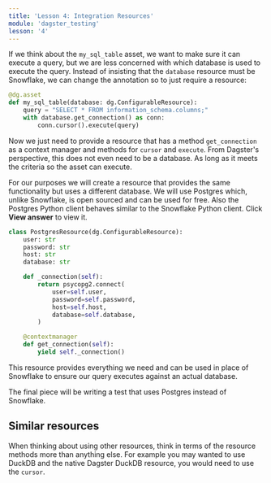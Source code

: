 ```yaml
---
title: 'Lesson 4: Integration Resources'
module: 'dagster_testing'
lesson: '4'
---
```


If we think about the `my_sql_table` asset, we want to make sure it can execute a query, but we are less concerned with which database is used to execute the query. Instead of insisting that the `database` resource must be Snowflake, we can change the annotation so to just require a resource:

```python
@dg.asset
def my_sql_table(database: dg.ConfigurableResource):
    query = "SELECT * FROM information_schema.columns;"
    with database.get_connection() as conn:
        conn.cursor().execute(query)
```

Now we just need to provide a resource that has a method `get_connection` as a context manager and methods for `cursor` and `execute`.  From Dagster's perspective, this does not even need to be a database. As long as it meets the criteria so the asset can execute.

For our purposes we will create a resource that provides the same functionality but uses a different database. We will use Postgres which, unlike Snowflake, is open sourced and can be used for free. Also the Postgres Python client behaves similar to the Snowflake Python client. Click **View answer** to view it.

```python {% obfuscated="true" %}
class PostgresResource(dg.ConfigurableResource):
    user: str
    password: str
    host: str
    database: str

    def _connection(self):
        return psycopg2.connect(
            user=self.user,
            password=self.password,
            host=self.host,
            database=self.database,
        )

    @contextmanager
    def get_connection(self):
        yield self._connection()
```

This resource provides everything we need and can be used in place of Snowflake to ensure our query executes against an actual database.

The final piece will be writing a test that uses Postgres instead of Snowflake.

## Similar resources

When thinking about using other resources, think in terms of the resource methods more than anything else. For example you may wanted to use DuckDB and the native Dagster DuckDB resource, you would need to use the `cursor`.
